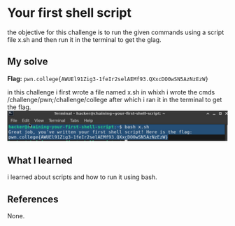 # Your first shell script
the objective for this challenge is to run the given commands using a script file x.sh and then run it in the terminal to get the glag.

## My solve
**Flag:** `pwn.college{AWUEl91Zig3-1feIr2selAEMf93.QXxcDO0wSN5AzNzEzW}`

in this challenge i first wrote a file named x.sh in whixh i wrote the cmds /challenge/pwn;/challenge/college after which i ran it in the terminal to get the flag.\
![the terminal view since i cant copy it](img1.png)

## What I learned
i learned about scripts and how to run it using bash.

## References 
None.
